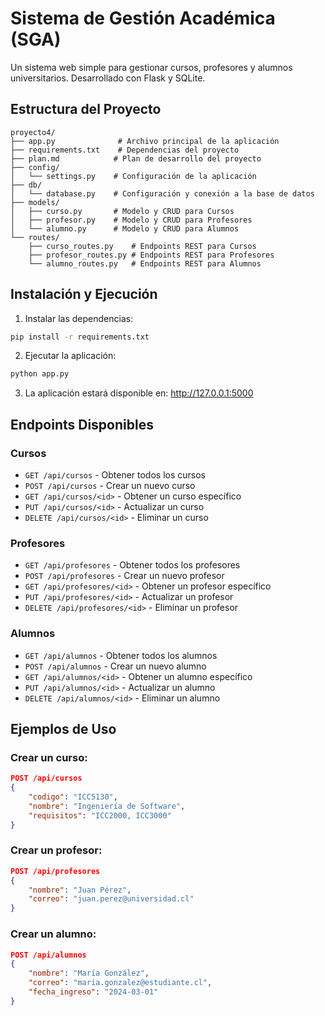 # Sistema de Gestión Académica (SGA)

Un sistema web simple para gestionar cursos, profesores y alumnos universitarios. Desarrollado con Flask y SQLite.

## Estructura del Proyecto

```
proyecto4/
├── app.py              # Archivo principal de la aplicación
├── requirements.txt    # Dependencias del proyecto
├── plan.md            # Plan de desarrollo del proyecto
├── config/
│   └── settings.py    # Configuración de la aplicación
├── db/
│   └── database.py    # Configuración y conexión a la base de datos
├── models/
│   ├── curso.py       # Modelo y CRUD para Cursos
│   ├── profesor.py    # Modelo y CRUD para Profesores
│   └── alumno.py      # Modelo y CRUD para Alumnos
└── routes/
    ├── curso_routes.py    # Endpoints REST para Cursos
    ├── profesor_routes.py # Endpoints REST para Profesores
    └── alumno_routes.py   # Endpoints REST para Alumnos
```

## Instalación y Ejecución

1. Instalar las dependencias:
```bash
pip install -r requirements.txt
```

2. Ejecutar la aplicación:
```bash
python app.py
```

3. La aplicación estará disponible en: http://127.0.0.1:5000

## Endpoints Disponibles

### Cursos
- `GET /api/cursos` - Obtener todos los cursos
- `POST /api/cursos` - Crear un nuevo curso
- `GET /api/cursos/<id>` - Obtener un curso específico
- `PUT /api/cursos/<id>` - Actualizar un curso
- `DELETE /api/cursos/<id>` - Eliminar un curso

### Profesores
- `GET /api/profesores` - Obtener todos los profesores
- `POST /api/profesores` - Crear un nuevo profesor
- `GET /api/profesores/<id>` - Obtener un profesor específico
- `PUT /api/profesores/<id>` - Actualizar un profesor
- `DELETE /api/profesores/<id>` - Eliminar un profesor

### Alumnos
- `GET /api/alumnos` - Obtener todos los alumnos
- `POST /api/alumnos` - Crear un nuevo alumno
- `GET /api/alumnos/<id>` - Obtener un alumno específico
- `PUT /api/alumnos/<id>` - Actualizar un alumno
- `DELETE /api/alumnos/<id>` - Eliminar un alumno

## Ejemplos de Uso

### Crear un curso:
```json
POST /api/cursos
{
    "codigo": "ICC5130",
    "nombre": "Ingeniería de Software",
    "requisitos": "ICC2000, ICC3000"
}
```

### Crear un profesor:
```json
POST /api/profesores
{
    "nombre": "Juan Pérez",
    "correo": "juan.perez@universidad.cl"
}
```

### Crear un alumno:
```json
POST /api/alumnos
{
    "nombre": "María González",
    "correo": "maria.gonzalez@estudiante.cl",
    "fecha_ingreso": "2024-03-01"
}
```
